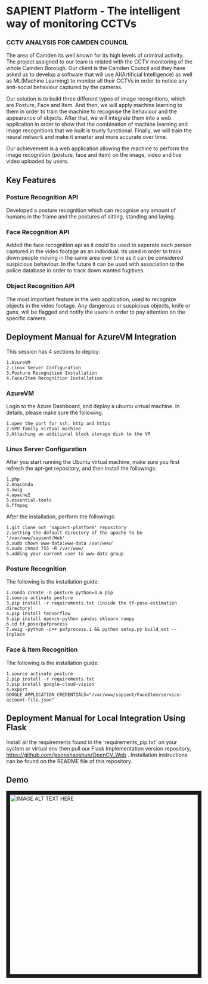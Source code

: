 <h1>SAPIENT Platform - The intelligent way of monitoring CCTVs</h1>

<h3>CCTV ANALYSIS FOR CAMDEN COUNCIL</h3>

The area of Camden its well known for its high levels of criminal activity. The project assigned to our team is related with the CCTV monitoring of the whole Camden Borough. Our client is the Camden Council and they have asked us to develop a software that will use AI(Artificial Intelligence) as well as ML(Machine Learning) to monitor all their CCTVs in order to notice any anti-social behaviour captured by the cameras. 

Our solution is to build three different types of image recognitions, which are Posture, Face and Item. And then, we will apply machine learning to them in order to train the machine to recognise the behaviour and the appearance of objects. After that, we will integrate them into a web application in order to show that the combination of machine learning and image recognitions that we built is truely functional. Finally, we will train the neural network and make it smarter and more accurate over time. 

Our achievement is a web application allowing the machine to perform the image recognition (posture, face and item) on the image, video and live video uploaded by users.

<h2>Key Features</h2>

<h3>Posture Recognition API</h3>
Developed a posture recognition which can recognise any amount of humans in the frame and the postures of sitting, standing and laying.

<h3>Face Recognition API</h3>
Added the face recognition api as it could be used to seperate each person captured in the video footage as an individual. Its used in order to track down people moving in the same area over time as it can be considered suspicious behaviour. In the future it can be used with association to the police database in order to track down wanted fugitives.

<h3>Object Recognition API</h3>
The most important feature in the web application, used to recognize objects in the video footage. Any dangerous or suspicious objects, knife or guns, will be flagged and notify the users in order to pay attention on the specific camera.

<h2>Deployment Manual for AzureVM Integration</h2>

This session has 4 sections to deploy:
```
1.AzureVM
2.Linux Server Configuration
3.Posture Recognition Installation
4.Face/Item Recognition Installation
```
<h3>AzureVM</h3>
Login to the Azure Dashboard, and deploy a ubuntu virtual machine. In details, please make sure the following:

```
1.open the port for ssh, http and https
2.GPU family virtual machine
3.Attaching an additional block storage disk to the VM
```

<h3>Linux Server Configuration</h3>
After you start running the Ubuntu virtual machine, make sure you first refresh the apt-get repository, and then install the followings:

```
1.php
2.Anaconda
3.swig
4.apache2
5.essential-tools
6.ffmpeg
```

After the installation, perform the followings:

```
1.git clone out 'sapient-platform' repository
2.setting the default directory of the apache to be '/var/www/sapient/Web'
3.sudo chown www-data:www-data /var/www/
4.sudo chmod 755 -R /var/www/
5.adding your current user to www-data group
```

<h3>Posture Recognition</h3>
The following is the installation guide:

```
1.conda create -n posture python=3.6 pip
2.source activate posture
3.pip install -r requirements.txt (inside the tf-pose-estimation directory)
4.pip install tensorflow
5.pip install opencv-python pandas sklearn numpy
6.cd tf_pose/pafprocess
7.swig -python -c++ pafprocess.i && python setup.py build_ext --inplace
```

<h3>Face & Item Recognition</h3>
The following is the installation guide:

```
1.source activate posture
2.pip install -r requirements.txt
3.pip install google-cloud-vision
4.export GOOGLE_APPLICATION_CREDENTIALS="/var/www/sapient/FaceItem/service-account-file.json"
```
<h2>Deployment Manual for Local Integration Using Flask</h2>

Install all the requirements found in the 'requirements_pip.txt' on your system or virtual env then pull our Flask Implementation version repository, https://github.com/jasonshaoshun/OpenCV_Web . Installation instructions can be found on the README file of this repository.

<h2>Demo</h2>
<a href="http://www.youtube.com/watch?feature=player_embedded&v=sTBpBowPHQA
" target="_blank"><img src="http://img.youtube.com/vi/sTBpBowPHQA/0.jpg" 
alt="IMAGE ALT TEXT HERE" width="720" height="480" border="10" /></a>
